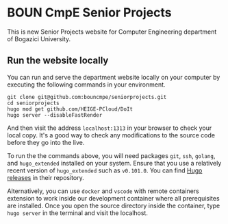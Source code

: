 # BOUN CmpE Senior Projects

This is new Senior Projects website for Computer Engineering department of Bogazici University.

## Run the website locally

You can run and serve the department website locally on your computer by
executing the following commands in your environment.

```
git clone git@github.com:bouncmpe/seniorprojects.git
cd seniorprojects
hugo mod get github.com/HEIGE-PCloud/DoIt
hugo server --disableFastRender
```

And then visit the address `localhost:1313` in your browser to check your local
copy. It's a good way to check any modifications to the source code before they
go into the live.

To run the the commands above, you will need packages `git`, `ssh`, `golang`,
and `hugo_extended` installed on your system. Ensure that you use a relatively
recent version of `hugo_extended` such as `v0.101.0`. You can find
[Hugo releases](https://github.com/gohugoio/hugo/tags) in their repository.

Alternatively, you can use `docker` and `vscode` with remote containers
extension to work inside our development container where all prerequisites are
installed. Once you open the source directory inside the container, type
`hugo server` in the terminal and visit the localhost.